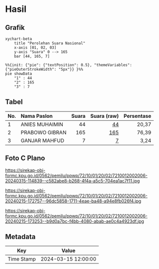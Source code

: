 # Hasil

## Grafik

```mermaid
xychart-beta
    title "Perolehan Suara Nasional"
    x-axis [01, 02, 03]
    y-axis "Suara" 0 --> 165
    bar [44, 165, 7]
```

```mermaid
%%{init: {"pie": {"textPosition": 0.5}, "themeVariables": {"pieOuterStrokeWidth": "5px"}} }%%
pie showData
    "1" : 44
    "2" : 165
    "3" : 7
```

## Tabel

| No. | Nama Paslon    | Suara | Suara (raw) | Persentase |
|:--- |:-------------- | -----:| -----------:| ----------:|
| 1   | ANIES MUHAIMIN | 44    | [44][p-1]   | 20,37      |
| 2   | PRABOWO GIBRAN | 165   | [165][p-2]  | 76,39      |
| 3   | GANJAR MAHFUD  | 7     | [7][p-3]    | 3,24       |


[p-1]: https://github.com/gigit-pemilu/pemilu-2024/blob/main/pilpres/hitung-suara/sub/72-sulawesi-tengah/sub/10-sigi/sub/01-sigi-biromaru/sub/2002-sidondo-i/sub/006-tps/sub/paslon-1.txt
[p-2]: https://github.com/gigit-pemilu/pemilu-2024/blob/main/pilpres/hitung-suara/sub/72-sulawesi-tengah/sub/10-sigi/sub/01-sigi-biromaru/sub/2002-sidondo-i/sub/006-tps/sub/paslon-2.txt
[p-3]: https://github.com/gigit-pemilu/pemilu-2024/blob/main/pilpres/hitung-suara/sub/72-sulawesi-tengah/sub/10-sigi/sub/01-sigi-biromaru/sub/2002-sidondo-i/sub/006-tps/sub/paslon-3.txt

## Foto C Plano

https://sirekap-obj-formc.kpu.go.id/0562/pemilu/ppwp/72/10/01/20/02/7210012002006-20240315-114839--c582abe8-b268-4f4a-a5c5-704ea1ac7f11.jpg

https://sirekap-obj-formc.kpu.go.id/0562/pemilu/ppwp/72/10/01/20/02/7210012002006-20240215-172757--96dc5858-1711-4eae-ba48-a94e8fb026f4.jpg

https://sirekap-obj-formc.kpu.go.id/0562/pemilu/ppwp/72/10/01/20/02/7210012002006-20240215-173253--b9d0a7bc-f4bb-4080-abab-ae0c4a4923df.jpg


## Metadata

| Key        | Value               |
| ---------- | ------------------- |
| Time Stamp | 2024-03-15 12:00:00 |



